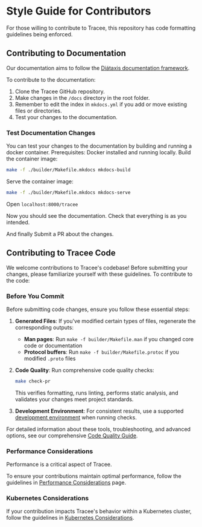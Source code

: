 # Style Guide for Contributors

For those willing to contribute to Tracee, this repository has code formatting
guidelines being enforced.

## Contributing to Documentation

Our documentation aims to follow the [Diátaxis documentation framework](https://diataxis.fr/).

To contribute to the documentation:

1. Clone the Tracee GitHub repository.
2. Make changes in the `/docs` directory in the root folder.
3. Remember to edit the index in `mkdocs.yml` if you add or move existing files or directories.
4. Test your changes to the documentation.

### Test Documentation Changes

You can test your changes to the documentation by building and running a docker container.
Prerequisites: Docker installed and running locally.
Build the container image:

```bash
make -f ./builder/Makefile.mkdocs mkdocs-build
```

Serve the container image:

```bash
make -f ./builder/Makefile.mkdocs mkdocs-serve
```

Open `localhost:8000/tracee`

Now you should see the documentation.
Check that everything is as you intended.

And finally Submit a PR about the changes.

## Contributing to Tracee Code

We welcome contributions to Tracee's codebase! Before submitting your changes, please familiarize yourself with these guidelines.
To contribute to the code:

### Before You Commit

Before submitting code changes, ensure you follow these essential steps:

1. **Generated Files**: If you've modified certain types of files, regenerate the corresponding outputs:
   - **Man pages**: Run `make -f builder/Makefile.man` if you changed core code or documentation
   - **Protocol buffers**: Run `make -f builder/Makefile.protoc` if you modified `.proto` files

2. **Code Quality**: Run comprehensive code quality checks:
   ```bash
   make check-pr
   ```

   This verifies formatting, runs linting, performs static analysis, and validates your changes meet project standards.

3. **Development Environment**: For consistent results, use a supported [development environment](./building/environment.md) when running checks.

For detailed information about these tools, troubleshooting, and advanced options, see our comprehensive [Code Quality Guide](checkpatch.md).

### Performance Considerations

Performance is a critical aspect of Tracee.

To ensure your contributions maintain optimal performance, follow the guidelines in [Performance Considerations](./performance.md) page.

### Kubernetes Considerations

If your contribution impacts Tracee's behavior within a Kubernetes cluster, follow the guidelines in [Kubernetes Considerations](./kubernetes.md).
